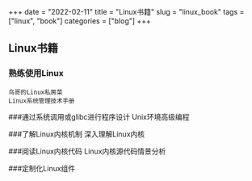 +++ 
date = "2022-02-11"
title = "Linux书籍"
slug = "linux_book" 
tags = ["linux", "book"]
categories = ["blog"]
+++

## Linux书籍

### 熟练使用Linux
    鸟哥的Linux私房菜
    Linux系统管理技术手册

###通过系统调用或glibc进行程序设计
    Unix环境高级编程

###了解Linux内核机制
    深入理解Linux内核

###阅读Linux内核代码
    Linux内核源代码情景分析

###定制化Linux组件
